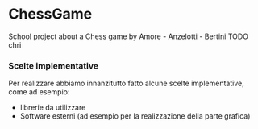 # ChessGame
School project about a Chess game  by Amore - Anzelotti - Bertini 
 TODO chri

 ### Scelte implementative
Per realizzare abbiamo innanzitutto fatto alcune scelte implementative, come ad esempio:

- librerie da utilizzare
- Software esterni (ad esempio per la realizzazione della parte grafica)


  
